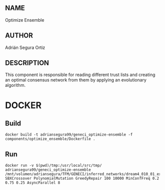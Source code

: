 ## NAME

Optimize Ensemble

## AUTHOR

Adrián Segura Ortiz

## DESCRIPTION

This component is responsible for reading different trust lists and creating an optimal consensus network from them by applying an evolutionary algorithm.

# DOCKER

## Build

```
docker build -t adriansegura99/geneci_optimize-ensemble -f components/optimize_ensemble/Dockerfile .
```

## Run

```
docker run -v $(pwd)/tmp:/usr/local/src/tmp/ adriansegura99/geneci_optimize-ensemble /mnt/volumen/adriansegura/TFM/GENECI/inferred_networks/dream4_010_01_exp/ SBXCrossover PolynomialMutation GreedyRepair 100 10000 MinConfFreq 0.2 0.75 0.25 AsyncParallel 8
```
